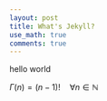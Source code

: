 ```yaml
---
layout: post
title: What's Jekyll?
use_math: true
comments: true
---
```


hello world

$\Gamma(n) = (n-1)!\quad\forall
n\in\mathbb N$
